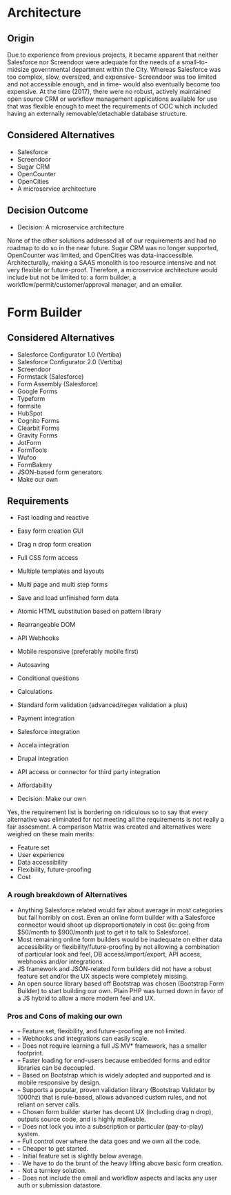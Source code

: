 # Architecture

## Origin

Due to experience from previous projects, it became apparent that neither Salesforce nor Screendoor were adequate for the needs of a small-to-midsize governmental department within the City. Whereas Salesforce was too complex, slow, oversized, and expensive- Screendoor was too limited and not accessible enough, and in time- would also eventually become too expensive. At the time (2017), there were no robust, actively maintained open source CRM or workflow management applications available for use that was flexible enough to meet the requirements of OOC which included having an externally removable/detachable database structure.

## Considered Alternatives
* Salesforce
* Screendoor
* Sugar CRM
* OpenCounter
* OpenCities
* A microservice architecture

## Decision Outcome

* Decision: A microservice architecture

None of the other solutions addressed all of our requirements and had no roadmap to do so in the near future. Sugar CRM was no longer supported, OpenCounter was limited, and OpenCities was data-inaccessible. Architecturally, making a SAAS monolith is too resource intensive and not very flexible or future-proof. Therefore, a microservice architecture would include but not be limited to: a form builder, a workflow/permit/customer/approval manager, and an emailer.

# Form Builder

## Considered Alternatives
* Salesforce Configurator 1.0 (Vertiba)
* Salesforce Configurator 2.0 (Vertiba)
* Screendoor
* Formstack (Salesforce)
* Form Assembly (Salesforce)
* Google Forms
* Typeform
* formsite
* HubSpot
* Cognito Forms
* Clearbit Forms
* Gravity Forms
* JotForm
* FormTools
* Wufoo
* FormBakery
* JSON-based form generators
* Make our own

## Requirements
* Fast loading and reactive
* Easy form creation GUI
* Drag n drop form creation
* Full CSS form access
* Multiple templates and layouts
* Multi page and multi step forms
* Save and load unfinished form data
* Atomic HTML substitution based on pattern library
* Rearrangeable DOM
* API Webhooks
* Mobile responsive (preferably mobile first)
* Autosaving
* Conditional questions
* Calculations
* Standard form validation (advanced/regex validation a plus)
* Payment integration
* Salesforce integration
* Accela integration
* Drupal integration
* API access or connector for third party integration
* Affordability

* Decision: Make our own

Yes, the requirement list is bordering on ridiculous so to say that every alternative was eliminated for not meeting all the requirements is not really a fair assesment. A comparison Matrix was created and alternatives were weighed on these main merits:

* Feature set
* User experience
* Data accessibility
* Flexibility, future-proofing
* Cost

### A rough breakdown of Alternatives

* Anything Salesforce related would fair about average in most categories but fail horribly on cost. Even an online form builder with a Salesforce connector would shoot up disproportionately in cost (ie: going from $50/month to $900/month just to get it to talk to Salesforce).
* Most remaining online form builders would be inadequate on either data accessibility or flexibility/future-proofing by not allowing a combination of particular look and feel, DB access/import/export, API access, webhooks and/or integrations.
* JS framework and JSON-related form builders did not have a robust feature set and/or the UX aspects were completely missing.
* An open source library based off Bootstrap was chosen (Bootstrap Form Builder) to start building our own. Plain PHP was turned down in favor of a JS hybrid to allow a more modern feel and UX.

### Pros and Cons of making our own

* `+` Feature set, flexibility, and future-proofing are not limited.
* `+` Webhooks and integrations can easily scale.
* `+` Does not require learning a full JS MV* framework, has a smaller footprint.
* `+` Faster loading for end-users because embedded forms and editor libraries can be decoupled.
* `+` Based on Bootstrap which is widely adopted and supported and is mobile responsive by design.
* `+` Supports a popular, proven validation library (Bootstrap Validator by 1000hz) that is rule-based, allows advanced custom rules, and not reliant on server calls.
* `+` Chosen form builder starter has decent UX (including drag n drop), outputs source code, and is highly malleable.
* `+` Does not lock you into a subscription or particular (pay-to-play) system.
* `+` Full control over where the data goes and we own all the code.
* `+` Cheaper to get started.
* `-` Initial feature set is slightly below average.
* `-` We have to do the brunt of the heavy lifting above basic form creation.
* `-` Not a turnkey solution.
* `-` Does not include the email and workflow aspects and lacks any user auth or submission datastore.